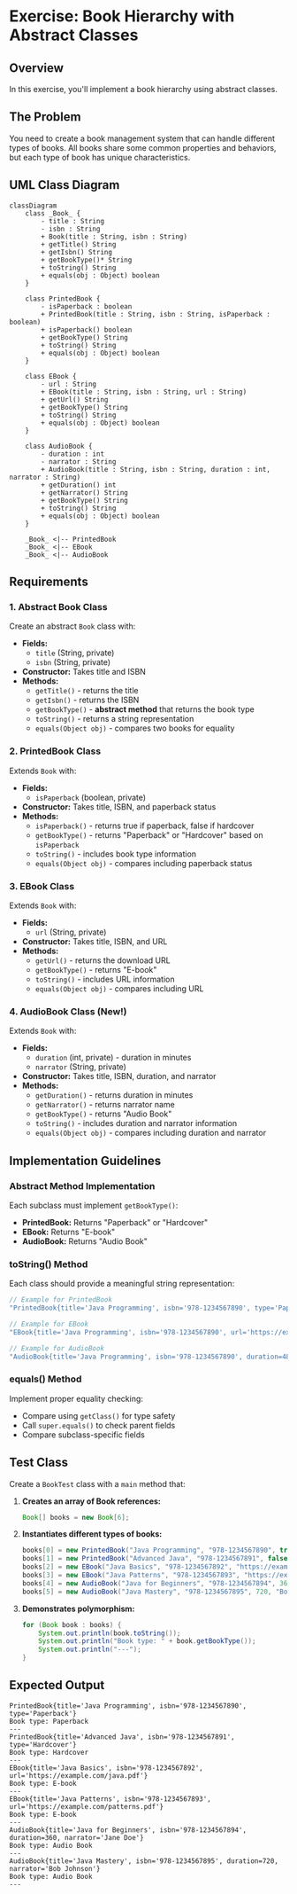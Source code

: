 # Exercise: Book Hierarchy with Abstract Classes

## Overview

In this exercise, you'll implement a book hierarchy using abstract classes.

## The Problem

You need to create a book management system that can handle different types of books. All books share some common properties and behaviors, but each type of book has unique characteristics.

## UML Class Diagram

```mermaid
classDiagram
    class _Book_ {
        - title : String
        - isbn : String
        + Book(title : String, isbn : String)
        + getTitle() String
        + getIsbn() String
        + getBookType()* String
        + toString() String
        + equals(obj : Object) boolean
    }
    
    class PrintedBook {
        - isPaperback : boolean
        + PrintedBook(title : String, isbn : String, isPaperback : boolean)
        + isPaperback() boolean
        + getBookType() String
        + toString() String
        + equals(obj : Object) boolean
    }
    
    class EBook {
        - url : String
        + EBook(title : String, isbn : String, url : String)
        + getUrl() String
        + getBookType() String
        + toString() String
        + equals(obj : Object) boolean
    }
    
    class AudioBook {
        - duration : int
        - narrator : String
        + AudioBook(title : String, isbn : String, duration : int, narrator : String)
        + getDuration() int
        + getNarrator() String
        + getBookType() String
        + toString() String
        + equals(obj : Object) boolean
    }
    
    _Book_ <|-- PrintedBook
    _Book_ <|-- EBook
    _Book_ <|-- AudioBook
```

## Requirements

### 1. **Abstract Book Class**
Create an abstract `Book` class with:
- **Fields:**
  - `title` (String, private)
  - `isbn` (String, private)
- **Constructor:** Takes title and ISBN
- **Methods:**
  - `getTitle()` - returns the title
  - `getIsbn()` - returns the ISBN
  - `getBookType()` - **abstract method** that returns the book type
  - `toString()` - returns a string representation
  - `equals(Object obj)` - compares two books for equality

### 2. **PrintedBook Class**
Extends `Book` with:
- **Fields:**
  - `isPaperback` (boolean, private)
- **Constructor:** Takes title, ISBN, and paperback status
- **Methods:**
  - `isPaperback()` - returns true if paperback, false if hardcover
  - `getBookType()` - returns "Paperback" or "Hardcover" based on `isPaperback`
  - `toString()` - includes book type information
  - `equals(Object obj)` - compares including paperback status

### 3. **EBook Class**
Extends `Book` with:
- **Fields:**
  - `url` (String, private)
- **Constructor:** Takes title, ISBN, and URL
- **Methods:**
  - `getUrl()` - returns the download URL
  - `getBookType()` - returns "E-book"
  - `toString()` - includes URL information
  - `equals(Object obj)` - compares including URL

### 4. **AudioBook Class** (New!)
Extends `Book` with:
- **Fields:**
  - `duration` (int, private) - duration in minutes
  - `narrator` (String, private)
- **Constructor:** Takes title, ISBN, duration, and narrator
- **Methods:**
  - `getDuration()` - returns duration in minutes
  - `getNarrator()` - returns narrator name
  - `getBookType()` - returns "Audio Book"
  - `toString()` - includes duration and narrator information
  - `equals(Object obj)` - compares including duration and narrator

## Implementation Guidelines

### Abstract Method Implementation
Each subclass must implement `getBookType()`:
- **PrintedBook:** Returns "Paperback" or "Hardcover"
- **EBook:** Returns "E-book"
- **AudioBook:** Returns "Audio Book"

### toString() Method
Each class should provide a meaningful string representation:
```java
// Example for PrintedBook
"PrintedBook{title='Java Programming', isbn='978-1234567890', type='Paperback'}"

// Example for EBook
"EBook{title='Java Programming', isbn='978-1234567890', url='https://example.com/book.pdf'}"

// Example for AudioBook
"AudioBook{title='Java Programming', isbn='978-1234567890', duration=480, narrator='John Smith'}"
```

### equals() Method
Implement proper equality checking:
- Compare using `getClass()` for type safety
- Call `super.equals()` to check parent fields
- Compare subclass-specific fields

## Test Class

Create a `BookTest` class with a `main` method that:

1. **Creates an array of Book references:**
   ```java
   Book[] books = new Book[6];
   ```

2. **Instantiates different types of books:**
   ```java
   books[0] = new PrintedBook("Java Programming", "978-1234567890", true);
   books[1] = new PrintedBook("Advanced Java", "978-1234567891", false);
   books[2] = new EBook("Java Basics", "978-1234567892", "https://example.com/java.pdf");
   books[3] = new EBook("Java Patterns", "978-1234567893", "https://example.com/patterns.pdf");
   books[4] = new AudioBook("Java for Beginners", "978-1234567894", 360, "Jane Doe");
   books[5] = new AudioBook("Java Mastery", "978-1234567895", 720, "Bob Johnson");
   ```

3. **Demonstrates polymorphism:**
   ```java
   for (Book book : books) {
       System.out.println(book.toString());
       System.out.println("Book type: " + book.getBookType());
       System.out.println("---");
   }
   ```

## Expected Output

```
PrintedBook{title='Java Programming', isbn='978-1234567890', type='Paperback'}
Book type: Paperback
---
PrintedBook{title='Advanced Java', isbn='978-1234567891', type='Hardcover'}
Book type: Hardcover
---
EBook{title='Java Basics', isbn='978-1234567892', url='https://example.com/java.pdf'}
Book type: E-book
---
EBook{title='Java Patterns', isbn='978-1234567893', url='https://example.com/patterns.pdf'}
Book type: E-book
---
AudioBook{title='Java for Beginners', isbn='978-1234567894', duration=360, narrator='Jane Doe'}
Book type: Audio Book
---
AudioBook{title='Java Mastery', isbn='978-1234567895', duration=720, narrator='Bob Johnson'}
Book type: Audio Book
---
```

